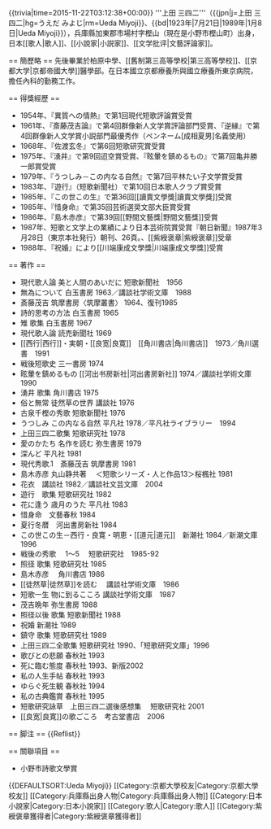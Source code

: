 {{trivia|time=2015-11-22T03:12:38+00:00}}
'''上田 三四二'''（{{jpn|j=上田 三四二|hg=うえだ みよじ|rm=Ueda Miyoji}}、{{bd|1923年|7月21日|1989年|1月8日|Ueda Miyoji}}），兵庫縣加東郡市場村字樫山（現在是小野市樫山町）出身，日本[[歌人|歌人]]、[[小說家|小説家]]、[[文学批评|文藝評論家]]。

== 簡歷略 ==
先後畢業於柏原中學、[[舊制第三高等學校|第三高等學校]]、[[京都大学|京都帝國大學]]醫學部。在日本國立京都療養所與國立療養所東京病院，擔任內科的勤務工作。

== 得獎經歷 ==
* 1954年、『異質への情熱』で第1回現代短歌評論賞受賞
* 1961年、『斎藤茂吉論』で第4回群像新人文学賞評論部門受賞、『逆縁』で第4回群像新人文学賞小説部門最優秀作（ペンネーム[成相夏男]名義使用）
* 1968年、『佐渡玄冬』で第6回短歌研究賞受賞
* 1975年、『湧井』で第9回迢空賞受賞、『眩暈を鎮めるもの』で第7回亀井勝一郎賞受賞
* 1979年、『うつしみ－この内なる自然』で第7回平林たい子文学賞受賞
* 1983年、『遊行』（短歌新聞社）で第10回日本歌人クラブ賞受賞
* 1985年、『この世この生』で第36回[[讀賣文學獎|讀賣文學獎]]受賞
* 1985年、『惜身命』で第35回芸術選奨文部大臣賞受賞
* 1986年、『島木赤彦』で第39回[[野間文藝獎|野間文藝獎]]受賞
* 1987年、短歌と文学上の業績により日本芸術院賞受賞<ref>『朝日新聞』1987年3月28日（東京本社発行）朝刊、26頁。</ref>、[[紫綬褒章|紫綬褒章]]受章
* 1988年、『祝婚』により[[川端康成文學獎|川端康成文學獎]]受賞

== 著作 ==
* 現代歌人論 美と人間のあいだに 短歌新聞社　1956
* 無為について 白玉書房 1963／講談社学術文庫　1988
* 斎藤茂吉 筑摩書房〈筑摩叢書〉 1964、復刊1985
* 詩的思考の方法 白玉書房 1965
* 雉 歌集 白玉書房 1967
* 現代歌人論 読売新聞社 1969
* [[西行|西行]]・実朝・[[良宽|良寛]]　[[角川書店|角川書店]]　1973／角川選書　1991
* 戦後短歌史 三一書房 1974
* 眩暈を鎮めるもの [[河出书房新社|河出書房新社]] 1974／講談社学術文庫　1990
* 湧井 歌集 角川書店 1975
* 俗と無常 徒然草の世界 講談社 1976
* 古泉千樫の秀歌 短歌新聞社 1976
* うつしみ この内なる自然 平凡社 1978／平凡社ライブラリー　1994
* 上田三四二歌集 短歌研究社 1978
* 愛のかたち 名作を読む 弥生書房 1979
* 深んど 平凡社 1981
* 現代秀歌.1　斎藤茂吉 筑摩書房 1981
* 島木赤彦 丸山静共著 　＜短歌シリーズ・人と作品13＞桜楓社 1981
* 花衣　講談社 1982／講談社文芸文庫　2004
* 遊行　歌集 短歌研究社 1982
* 花に逢う 歳月のうた 平凡社 1983
* 惜身命　文藝春秋 1984
* 夏行冬暦　河出書房新社 1984
* この世この生－西行・良寛・明恵・[[道元|道元]]　新潮社 1984／新潮文庫　1996
* 戦後の秀歌 　1～5 　短歌研究社　1985-92
* 照径 歌集 短歌研究社 1985
* 島木赤彦 　角川書店 1986
* [[徒然草|徒然草]]を読む 　講談社学術文庫　1986
* 短歌一生 物に到るこころ 講談社学術文庫　1987
* 茂吉晩年 弥生書房 1988
* 照径以後 歌集 短歌新聞社 1988
* 祝婚 新潮社 1989
* 鎮守 歌集 短歌研究社 1989
* 上田三四二全歌集 短歌研究社 1990、「短歌研究文庫」1996
* 歌びとの悲願 春秋社 1993
* 死に臨む態度 春秋社 1993、新版2002
* 私の人生手帖 春秋社 1993
* ゆらぐ死生観 春秋社 1994
* 私の古典鑑賞 春秋社 1995
* 短歌研究詠草　上田三四二選後感想集 　短歌研究社 2001
* [[良宽|良寛]]の歌ごころ　考古堂書店　2006

== 脚注 ==
{{Reflist}}

== 關聯項目 ==
* 小野市詩歌文學賞

{{DEFAULTSORT:Ueda Miyoji}}
[[Category:京都大學校友|Category:京都大學校友]]
[[Category:兵庫縣出身人物|Category:兵庫縣出身人物]]
[[Category:日本小說家|Category:日本小說家]]
[[Category:歌人|Category:歌人]]
[[Category:紫綬褒章獲得者|Category:紫綬褒章獲得者]]